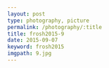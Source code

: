 ```yaml
---
layout: post
type: photography, picture
permalink: /photography/:title
title: frosh2015-9
date: 2015-09-07
keyword: frosh2015
imgpath: 9.jpg
---
```



